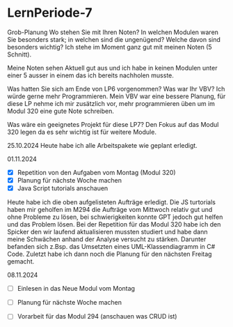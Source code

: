 # LernPeriode-7

Grob-Planung Wo stehen Sie mit Ihren Noten? In welchen Modulen waren Sie besonders stark; in welchen sind die ungenügend? Welche davon sind besonders wichtig? Ich stehe im Moment ganz gut mit meinen Noten (5 Schnitt).

Meine Noten sehen Aktuell gut aus und ich habe in keinen Modulen unter einer 5 ausser in einem das ich bereits nachholen musste.

Was hatten Sie sich am Ende von LP6 vorgenommen? Was war Ihr VBV? Ich würde gerne mehr Programmieren. Mein VBV war eine bessere Planung, für diese LP nehme ich mir zusätzlich vor, mehr programmieren üben um im Modul 320 eine gute Note schreiben.

Was wäre ein geeignetes Projekt für diese LP7? Den Fokus auf das Modul 320 legen da es sehr wichtig ist für weitere Module.

25.10.2024 Heute habe ich alle Arbeitspakete wie geplant erledigt.

01.11.2024

- [x] Repetition von den Aufgaben vom Montag (Modul 320)
- [x] Planung für nächste Woche machen
- [x] Java Script tutorials anschauen

Heute habe ich die oben aufgelisteten Aufträge erledigt. Die JS turtorials haben mir geholfen im M294 die Aufträge vom Mittwoch relativ gut und ohne Probleme zu lösen, bei schwierigkeiten konnte GPT jedoch gut helfen und das Problem lösen.
Bei der Repetition für das Modul 320 habe ich den Spicker den wir laufend aktualisieren mussten studiert und habe dann meine Schwächen anhand der Analyse versucht zu stärken. Darunter befanden sich z.Bsp. das Umsetzten eines UML-Klassendiagramm in C# Code.
Zuletzt habe ich dann noch die Planung für den nächsten Freitag gemacht.











08.11.2024

- [ ] Einlesen in das Neue Modul vom Montag
- [ ] Planung für nächste Woche machen
- [ ] Vorarbeit für das Modul 294 (anschauen was CRUD ist)


